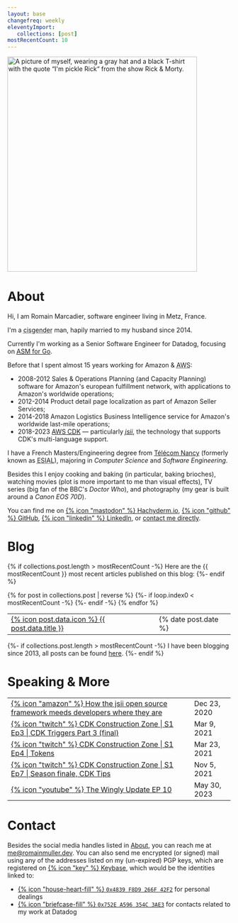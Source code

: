 ```yaml
---
layout: base
changefreq: weekly
eleventyImport:
   collections: [post]
mostRecentCount: 10
---
```

<img class="col-3 float-end shadow-sm rounded-4"
   alt="A picture of myself, wearing a gray hat and a black T-shirt with the quote “I'm pickle Rick“ from the show Rick & Morty."
   width="428" height="485"
   srcset="/img/me.jpg, /img/me@x2.jpg 2x"
   src="/img/me.jpg" />

# About

Hi, I am Romain Marcadier, software engineer living in Metz, France.

I'm a <abbr title="my gender identity corresponds to my sex assigned at birth">cisgender</abbr> man,
hapily married to my husband since 2014.

Currently I'm working as a Senior Software Engineer for Datadog, focusing on
[<abbr title="Application Security Management Libraries">ASM</abbr> for Go][dd-asm].

Before that I spent almost 15 years working for Amazon & <abbr title="Amazon Web Services">
AWS</abbr>:
* <span class="badge text-bg-success">2008-2012</span> Sales & Operations Planning (and Capacity
  Planning) software for Amazon's european fulfillment network, with applications to Amazon's
  worldwide operations;
* <span class="badge text-bg-success">2012-2014</span> Product detail page localization as part of
  Amazon Seller Services;
* <span class="badge text-bg-success">2014-2018</span> Amazon Logistics Business Intelligence
  service for Amazon's worldwide last-mile operations;
* <span class="badge text-bg-success">2018-2023</span>
  [AWS <abbr title="Cloud Development Kit">CDK</abbr>][aws-cdk] &mdash; particularly
  [_jsii_][aws-jsii], the technology that supports CDK's multi-language support.

I have a French Masters/Engineering degree from [Télécom Nancy][tn] (formerly known as
<abbr title="Ecole Supérieure d'Informatique et Applications de Lorraine">ESIAL</abbr>), majoring in
*Computer Science* and *Software Engineering*.

Besides this I enjoy cooking and baking (in particular, baking brioches), watching movies (plot is
more important to me than visual effects), TV series (big fan of the BBC's *Doctor Who*), and
photography (my gear is built around a *Canon EOS 70D*).

You can find me on [{% icon "mastodon" %}&nbsp;Hachyderm.io][hachyderm],
[{% icon "github" %}&nbsp;GitHub][gh], [{% icon "linkedin" %}&nbsp;LinkedIn][linkedin], or [contact me directly](#contact).

[dd-asm]: https://docs.datadoghq.com/security/application_security/
[aws-cdk]: https://github.com/aws/aws-cdk
[aws-jsii]: https://github.com/aws/jsii
[tn]: https://telecomnancy.univ-lorraine.fr/
[hachyderm]: https://hachyderm.io/@Romain
[gh]: https://github.com/RomainMuller
[linkedin]: https://www.linkedin.com/in/romainmuller/

# Blog

{% if collections.post.length > mostRecentCount -%}
Here are the {{ mostRecentCount }} most recent articles published on this blog:
{%- endif %}

<table class="blog-posts">
   <tbody>
      {% for post in collections.post | reverse %}
      {%- if loop.index0 < mostRecentCount -%}
      <tr class="blog-post" itemprop="blogPosts" itemscope itemtype="http://schema.org/BlogPosting">
         <td class="title"><span><a href="{{ post.url | url }}">{% icon post.data.icon %}&nbsp;{{ post.data.title }}</a></span></td>
         <td class="date">{% date post.date %}</td>
      </tr>
      {%- endif -%}
      {% endfor %}
   </tbody>
</table>

{%- if collections.post.length > mostRecentCount -%}
I have been blogging since 2013, all posts can be found <a href="/blog">here</a>.
{%- endif %}

# Speaking & More
<table class="blog-posts">
   <tbody>
      <tr class="blog-post">
         <td class="title"><span><a href="https://aws.amazon.com/fr/blogs/opensource/how-the-jsii-open-source-framework-meets-developers-where-they-are/">{% icon "amazon" %}&nbsp;How the jsii open source framework meeds developers where they are</a></span></td>
         <td class="date"><time datetime="2020-12-23">Dec 23, 2020</time></td>
      </tr>
      <tr class="blog-post">
         <td class="title"><span><a href="https://www.twitch.tv/aws/video/944565768">{% icon "twitch" %}&nbsp;CDK Construction Zone | S1 Ep3 | CDK Triggers Part 3 (final)</a></span></td>
         <td class="date"><time datetime="2021-03-09">Mar 9, 2021</time></td>
      </tr>
      <tr class="blog-post">
         <td class="title"><span><a href="https://www.twitch.tv/aws/video/960287598">{% icon "twitch" %}&nbsp;CDK Construction Zone | S1 Ep4 | Tokens</a></span></td>
         <td class="date"><time datetime="2021-03-23">Mar 23, 2021</time></td>
      </tr>
      <tr class="blog-post">
         <td class="title"><span><a href="https://www.twitch.tv/aws/video/1019059654">{% icon "twitch" %}&nbsp;CDK Construction Zone | S1 Ep7 | Season finale, CDK Tips</a></span></td>
         <td class="date"><time datetime="2021-11-05">Nov 5, 2021</time></td>
      </tr>
      <tr class="blog-post">
         <td class="title"><span><a href="https://www.youtube.com/watch?v=CdMtBLVqhz8">{% icon "youtube" %} The Wingly Update EP 10</a></span></td>
         <td class="date"><time datetime="2023-05-30">May 30, 2023</time></td>
      </tr>
   </tbody>
</table>

# Contact

Besides the social media handles listed in [About](#about), you can reach me at
[me@romainmuller.dev](mailto:me@romainmuller.dev). You can also send me
encrypted (or signed) mail using any of the addresses listed on my (un-expired)
PGP keys, which are registered on <a href="https://keybase.io/RomainMuller">
{% icon "key" %}&nbsp;Keybase</a>, which would be the identities linked to:
- <a href="https://keybase.io/romainmuller/pgp_keys.asc?fingerprint=882a50770612d2030779ce4b4839f8d9266f42f2">
  {% icon "house-heart-fill" %}&nbsp;<code>0x4839&nbsp;F8D9&nbsp;266F&nbsp;42F2</code></a> for personal dealings
- <a href="https://keybase.io/romainmuller/pgp_keys.asc?fingerprint=5e8765091530d7d58f043626752ea596354c3ae3">
  {% icon "briefcase-fill" %}&nbsp;<code>0x752E&nbsp;A596&nbsp;354C&nbsp;3AE3</code></a> for contacts related to my work at Datadog
